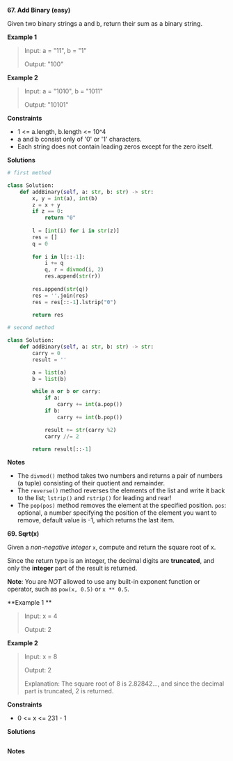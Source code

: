 **67. Add Binary (easy)**

Given two binary strings a and b, return their sum as a binary string.


**Example 1**

> Input: a = "11", b = "1"
>
> Output: "100"

**Example 2**

> Input: a = "1010", b = "1011"
> 
> Output: "10101"

**Constraints**

- 1 <= a.length, b.length <= 10^4
- a and b consist only of '0' or '1' characters.
- Each string does not contain leading zeros except for the zero itself.

**Solutions**

```python
# first method

class Solution:
    def addBinary(self, a: str, b: str) -> str:
        x, y = int(a), int(b)
        z = x + y
        if z == 0:
            return "0"
        
        l = [int(i) for i in str(z)]
        res = []
        q = 0
        
        for i in l[::-1]:
            i += q
            q, r = divmod(i, 2)
            res.append(str(r))
        
        res.append(str(q))
        res = ''.join(res)
        res = res[::-1].lstrip("0")
        
        return res
```

```python
# second method

class Solution:
    def addBinary(self, a: str, b: str) -> str:
        carry = 0
        result = ''

        a = list(a)
        b = list(b)

        while a or b or carry:
            if a:
                carry += int(a.pop())
            if b:
                carry += int(b.pop())

            result += str(carry %2)
            carry //= 2

        return result[::-1]
```

**Notes**

- The `divmod()` method takes two numbers and returns a pair of numbers (a tuple) consisting of their quotient and remainder.
- The `reverse()` method reverses the elements of the list and write it back to the list;  `lstrip()` and `rstrip()` for leading and rear!
- The `pop(pos)` method removes the element at the specified position. `pos`: optional, a number specifying the position of the element you want to remove, default value is -1, which returns the last item.

**69. Sqrt(x)**

Given a _non-negative integer_ `x`, compute and return the square root of x.

Since the return type is an integer, the decimal digits are **truncated**, and only the **integer** part of the result is returned.

**Note**: You are _NOT_ allowed to use any built-in exponent function or operator, such as `pow(x, 0.5)` or `x ** 0.5`.

**Example 1 **

> Input: x = 4
> 
> Output: 2

**Example 2**

> Input: x = 8
> 
> Output: 2
> 
> Explanation: The square root of 8 is 2.82842..., and since the decimal part is truncated, 2 is returned.

**Constraints**

- 0 <= x <= 231 - 1

**Solutions**

```python

```

**Notes**


